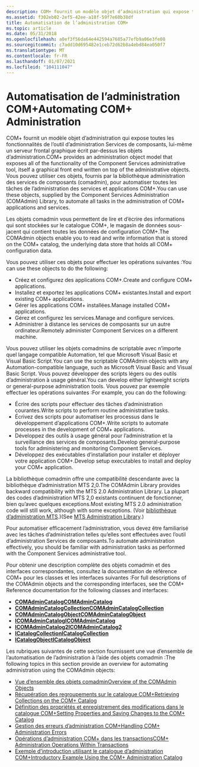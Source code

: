 ```yaml
---
description: COM+ fournit un modèle objet d’administration qui expose toutes les fonctionnalités de l’outil d’administration Services de composants, lui-même un serveur frontal graphique écrit par-dessus les objets d’administration.
ms.assetid: f302eb02-2ef5-42ee-a18f-59f7e60b38df
title: Automatisation de l’administration COM+
ms.topic: article
ms.date: 05/31/2018
ms.openlocfilehash: a0ef3f56da64e442594a7685a77efb9a06e3fe08
ms.sourcegitcommit: c7add10d695482e1ceb72d62b8a4ebd84ea050f7
ms.translationtype: MT
ms.contentlocale: fr-FR
ms.lasthandoff: 01/07/2021
ms.locfileid: "104111047"
---
```

# <a name="automating-com-administration"></a><span data-ttu-id="0131c-103">Automatisation de l’administration COM+</span><span class="sxs-lookup"><span data-stu-id="0131c-103">Automating COM+ Administration</span></span>

<span data-ttu-id="0131c-104">COM+ fournit un modèle objet d’administration qui expose toutes les fonctionnalités de l’outil d’administration Services de composants, lui-même un serveur frontal graphique écrit par-dessus les objets d’administration.</span><span class="sxs-lookup"><span data-stu-id="0131c-104">COM+ provides an administration object model that exposes all of the functionality of the Component Services administrative tool, itself a graphical front end written on top of the administrative objects.</span></span> <span data-ttu-id="0131c-105">Vous pouvez utiliser ces objets, fournis par la bibliothèque administration des services de composants (comadmin), pour automatiser toutes les tâches de l’administration des services et applications COM+.</span><span class="sxs-lookup"><span data-stu-id="0131c-105">You can use these objects, supplied by the Component Services Administration (COMAdmin) Library, to automate all tasks in the administration of COM+ applications and services.</span></span>

<span data-ttu-id="0131c-106">Les objets comadmin vous permettent de lire et d’écrire des informations qui sont stockées sur le catalogue COM+, le magasin de données sous-jacent qui contient toutes les données de configuration COM+.</span><span class="sxs-lookup"><span data-stu-id="0131c-106">The COMAdmin objects enable you to read and write information that is stored on the COM+ catalog, the underlying data store that holds all COM+ configuration data.</span></span>

<span data-ttu-id="0131c-107">Vous pouvez utiliser ces objets pour effectuer les opérations suivantes :</span><span class="sxs-lookup"><span data-stu-id="0131c-107">You can use these objects to do the following:</span></span>

-   <span data-ttu-id="0131c-108">Créez et configurez des applications COM+.</span><span class="sxs-lookup"><span data-stu-id="0131c-108">Create and configure COM+ applications.</span></span>
-   <span data-ttu-id="0131c-109">Installez et exportez les applications COM+ existantes.</span><span class="sxs-lookup"><span data-stu-id="0131c-109">Install and export existing COM+ applications.</span></span>
-   <span data-ttu-id="0131c-110">Gérer les applications COM+ installées.</span><span class="sxs-lookup"><span data-stu-id="0131c-110">Manage installed COM+ applications.</span></span>
-   <span data-ttu-id="0131c-111">Gérez et configurez les services.</span><span class="sxs-lookup"><span data-stu-id="0131c-111">Manage and configure services.</span></span>
-   <span data-ttu-id="0131c-112">Administrer à distance les services de composants sur un autre ordinateur.</span><span class="sxs-lookup"><span data-stu-id="0131c-112">Remotely administer Component Services on a different machine.</span></span>

<span data-ttu-id="0131c-113">Vous pouvez utiliser les objets comadmins de scriptable avec n’importe quel langage compatible Automation, tel que Microsoft Visual Basic et Visual Basic Script.</span><span class="sxs-lookup"><span data-stu-id="0131c-113">You can use the scriptable COMAdmin objects with any Automation-compatible language, such as Microsoft Visual Basic and Visual Basic Script.</span></span> <span data-ttu-id="0131c-114">Vous pouvez développer des scripts légers ou des outils d’administration à usage général.</span><span class="sxs-lookup"><span data-stu-id="0131c-114">You can develop either lightweight scripts or general-purpose administration tools.</span></span> <span data-ttu-id="0131c-115">Vous pouvez par exemple effectuer les opérations suivantes :</span><span class="sxs-lookup"><span data-stu-id="0131c-115">For example, you can do the following:</span></span>

-   <span data-ttu-id="0131c-116">Écrire des scripts pour effectuer des tâches d’administration courantes.</span><span class="sxs-lookup"><span data-stu-id="0131c-116">Write scripts to perform routine administrative tasks.</span></span>
-   <span data-ttu-id="0131c-117">Écrivez des scripts pour automatiser les processus dans le développement d’applications COM+.</span><span class="sxs-lookup"><span data-stu-id="0131c-117">Write scripts to automate processes in the development of COM+ applications.</span></span>
-   <span data-ttu-id="0131c-118">Développez des outils à usage général pour l’administration et la surveillance des services de composants.</span><span class="sxs-lookup"><span data-stu-id="0131c-118">Develop general-purpose tools for administering and monitoring Component Services.</span></span>
-   <span data-ttu-id="0131c-119">Développez des exécutables d’installation pour installer et déployer votre application COM+.</span><span class="sxs-lookup"><span data-stu-id="0131c-119">Develop setup executables to install and deploy your COM+ application.</span></span>

<span data-ttu-id="0131c-120">La bibliothèque comadmin offre une compatibilité descendante avec la bibliothèque d’administration MTS 2,0.</span><span class="sxs-lookup"><span data-stu-id="0131c-120">The COMAdmin Library provides backward compatibility with the MTS 2.0 Administration Library.</span></span> <span data-ttu-id="0131c-121">La plupart des codes d’administration MTS 2,0 existants continuent de fonctionner, bien qu’avec quelques exceptions.</span><span class="sxs-lookup"><span data-stu-id="0131c-121">Most existing MTS 2.0 administration code will still work, although with some exceptions.</span></span> <span data-ttu-id="0131c-122">(Voir [bibliothèque d’administration MTS](mts-administration-library.md).)</span><span class="sxs-lookup"><span data-stu-id="0131c-122">(See [MTS Administration Library](mts-administration-library.md).)</span></span>

<span data-ttu-id="0131c-123">Pour automatiser efficacement l’administration, vous devez être familiarisé avec les tâches d’administration telles qu’elles sont effectuées avec l’outil d’administration Services de composants.</span><span class="sxs-lookup"><span data-stu-id="0131c-123">To automate administration effectively, you should be familiar with administration tasks as performed with the Component Services administrative tool.</span></span>

<span data-ttu-id="0131c-124">Pour obtenir une description complète des objets comadmin et des interfaces correspondantes, consultez la documentation de référence COM+ pour les classes et les interfaces suivantes :</span><span class="sxs-lookup"><span data-stu-id="0131c-124">For full descriptions of the COMAdmin objects and the corresponding interfaces, see the COM+ Reference documentation for the following classes and interfaces:</span></span>

-   [<span data-ttu-id="0131c-125">**COMAdminCatalog**</span><span class="sxs-lookup"><span data-stu-id="0131c-125">**COMAdminCatalog**</span></span>](comadmincatalog.md)
-   [<span data-ttu-id="0131c-126">**COMAdminCatalogCollection**</span><span class="sxs-lookup"><span data-stu-id="0131c-126">**COMAdminCatalogCollection**</span></span>](comadmincatalogcollection.md)
-   [<span data-ttu-id="0131c-127">**COMAdminCatalogObject**</span><span class="sxs-lookup"><span data-stu-id="0131c-127">**COMAdminCatalogObject**</span></span>](comadmincatalogobject.md)
-   [<span data-ttu-id="0131c-128">**ICOMAdminCatalog**</span><span class="sxs-lookup"><span data-stu-id="0131c-128">**ICOMAdminCatalog**</span></span>](/windows/desktop/api/ComAdmin/nn-comadmin-icomadmincatalog)
-   [<span data-ttu-id="0131c-129">**ICOMAdminCatalog2**</span><span class="sxs-lookup"><span data-stu-id="0131c-129">**ICOMAdminCatalog2**</span></span>](/windows/desktop/api/ComAdmin/nn-comadmin-icomadmincatalog2)
-   [<span data-ttu-id="0131c-130">**ICatalogCollection**</span><span class="sxs-lookup"><span data-stu-id="0131c-130">**ICatalogCollection**</span></span>](/windows/desktop/api/ComAdmin/nn-comadmin-icatalogcollection)
-   [<span data-ttu-id="0131c-131">**ICatalogObject**</span><span class="sxs-lookup"><span data-stu-id="0131c-131">**ICatalogObject**</span></span>](/windows/desktop/api/ComAdmin/nn-comadmin-icatalogobject)

<span data-ttu-id="0131c-132">Les rubriques suivantes de cette section fournissent une vue d’ensemble de l’automatisation de l’administration à l’aide des objets comadmin :</span><span class="sxs-lookup"><span data-stu-id="0131c-132">The following topics in this section provide an overview for automating administration using the COMAdmin objects:</span></span>

-   [<span data-ttu-id="0131c-133">Vue d’ensemble des objets comadmin</span><span class="sxs-lookup"><span data-stu-id="0131c-133">Overview of the COMAdmin Objects</span></span>](overview-of-the-comadmin-objects.md)
-   [<span data-ttu-id="0131c-134">Récupération des regroupements sur le catalogue COM+</span><span class="sxs-lookup"><span data-stu-id="0131c-134">Retrieving Collections on the COM+ Catalog</span></span>](retrieving-collections-on-the-com--catalog.md)
-   [<span data-ttu-id="0131c-135">Définition des propriétés et enregistrement des modifications dans le catalogue COM+</span><span class="sxs-lookup"><span data-stu-id="0131c-135">Setting Properties and Saving Changes to the COM+ Catalog</span></span>](setting-properties-and-saving-changes-to-the-com--catalog.md)
-   [<span data-ttu-id="0131c-136">Gestion des erreurs d’administration COM+</span><span class="sxs-lookup"><span data-stu-id="0131c-136">Handling COM+ Administration Errors</span></span>](handling-com--administration-errors.md)
-   [<span data-ttu-id="0131c-137">Opérations d’administration COM+ dans les transactions</span><span class="sxs-lookup"><span data-stu-id="0131c-137">COM+ Administration Operations Within Transactions</span></span>](com--administration-operations-within-transactions.md)
-   [<span data-ttu-id="0131c-138">Exemple d’introduction utilisant le catalogue d’administration COM+</span><span class="sxs-lookup"><span data-stu-id="0131c-138">Introductory Example Using the COM+ Administration Catalog</span></span>](introductory-example-using-the-com--administration-catalog.md)

 

 



